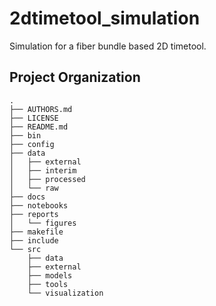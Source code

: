 2dtimetool_simulation
==============================

Simulation for a fiber bundle based 2D timetool.

Project Organization
--------------------

    .
    ├── AUTHORS.md
    ├── LICENSE
    ├── README.md
    ├── bin
    ├── config
    ├── data
    │   ├── external
    │   ├── interim
    │   ├── processed
    │   └── raw
    ├── docs
    ├── notebooks
    ├── reports
    │   └── figures
    ├── makefile
    ├── include
    └── src
        ├── data
        ├── external
        ├── models
        ├── tools
        └── visualization
